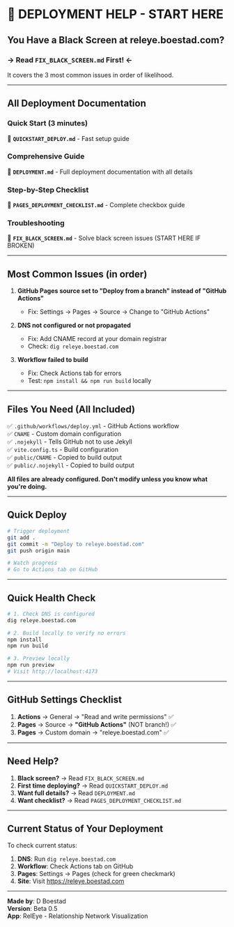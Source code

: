 # 🚨 DEPLOYMENT HELP - START HERE

## You Have a Black Screen at releye.boestad.com?

### → Read `FIX_BLACK_SCREEN.md` First! ←

It covers the 3 most common issues in order of likelihood.

---

## All Deployment Documentation

### Quick Start (3 minutes)
📄 **`QUICKSTART_DEPLOY.md`** - Fast setup guide

### Comprehensive Guide
📄 **`DEPLOYMENT.md`** - Full deployment documentation with all details

### Step-by-Step Checklist
📄 **`PAGES_DEPLOYMENT_CHECKLIST.md`** - Complete checkbox guide

### Troubleshooting
📄 **`FIX_BLACK_SCREEN.md`** - Solve black screen issues (START HERE IF BROKEN)

---

## Most Common Issues (in order)

1. **GitHub Pages source set to "Deploy from a branch" instead of "GitHub Actions"**
   - Fix: Settings → Pages → Source → Change to "GitHub Actions"

2. **DNS not configured or not propagated**
   - Fix: Add CNAME record at your domain registrar
   - Check: `dig releye.boestad.com`

3. **Workflow failed to build**
   - Fix: Check Actions tab for errors
   - Test: `npm install && npm run build` locally

---

## Files You Need (All Included)

✅ `.github/workflows/deploy.yml` - GitHub Actions workflow  
✅ `CNAME` - Custom domain configuration  
✅ `.nojekyll` - Tells GitHub not to use Jekyll  
✅ `vite.config.ts` - Build configuration  
✅ `public/CNAME` - Copied to build output  
✅ `public/.nojekyll` - Copied to build output  

**All files are already configured. Don't modify unless you know what you're doing.**

---

## Quick Deploy

```bash
# Trigger deployment
git add .
git commit -m "Deploy to releye.boestad.com"
git push origin main

# Watch progress
# Go to Actions tab on GitHub
```

---

## Quick Health Check

```bash
# 1. Check DNS is configured
dig releye.boestad.com

# 2. Build locally to verify no errors
npm install
npm run build

# 3. Preview locally
npm run preview
# Visit http://localhost:4173
```

---

## GitHub Settings Checklist

1. **Actions** → General → "Read and write permissions" ✅
2. **Pages** → Source → **"GitHub Actions"** (NOT branch!) ✅
3. **Pages** → Custom domain → "releye.boestad.com" ✅

---

## Need Help?

1. **Black screen?** → Read `FIX_BLACK_SCREEN.md`
2. **First time deploying?** → Read `QUICKSTART_DEPLOY.md`
3. **Want full details?** → Read `DEPLOYMENT.md`
4. **Want checklist?** → Read `PAGES_DEPLOYMENT_CHECKLIST.md`

---

## Current Status of Your Deployment

To check current status:

1. **DNS**: Run `dig releye.boestad.com`
2. **Workflow**: Check Actions tab on GitHub
3. **Pages**: Settings → Pages (check for green checkmark)
4. **Site**: Visit https://releye.boestad.com

---

**Made by**: D Boestad  
**Version**: Beta 0.5  
**App**: RelEye - Relationship Network Visualization
